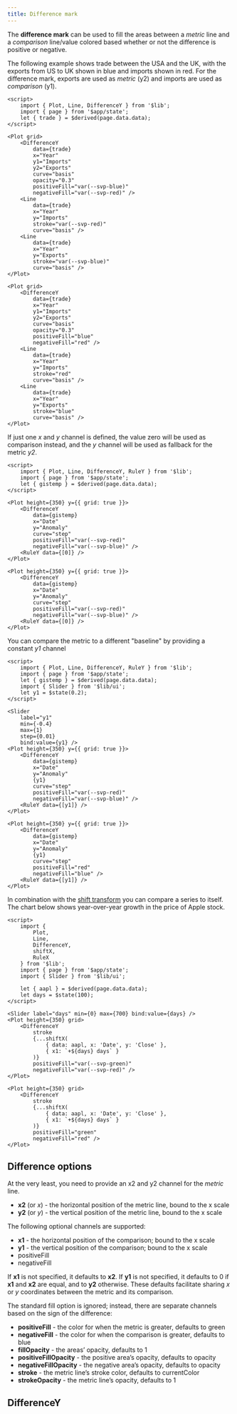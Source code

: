 ```yaml
---
title: Difference mark
---
```


The **difference mark** can be used to fill the areas between a _metric_ line and a _comparison_ line/value colored based whether or not the difference is positive or negative.

The following example shows trade between the USA and the UK, with the exports from US to UK shown in <span style="border-bottom: solid 2px var(--svp-blue);">blue</span> and imports shown in <span style="border-bottom: solid 2px var(--svp-red);">red</span>. For the difference mark, exports are used as _metric_ (y2) and imports are used as _comparison_ (y1).

```svelte live
<script>
    import { Plot, Line, DifferenceY } from '$lib';
    import { page } from '$app/state';
    let { trade } = $derived(page.data.data);
</script>

<Plot grid>
    <DifferenceY
        data={trade}
        x="Year"
        y1="Imports"
        y2="Exports"
        curve="basis"
        opacity="0.3"
        positiveFill="var(--svp-blue)"
        negativeFill="var(--svp-red)" />
    <Line
        data={trade}
        x="Year"
        y="Imports"
        stroke="var(--svp-red)"
        curve="basis" />
    <Line
        data={trade}
        x="Year"
        y="Exports"
        stroke="var(--svp-blue)"
        curve="basis" />
</Plot>
```

```svelte
<Plot grid>
    <DifferenceY
        data={trade}
        x="Year"
        y1="Imports"
        y2="Exports"
        curve="basis"
        opacity="0.3"
        positiveFill="blue"
        negativeFill="red" />
    <Line
        data={trade}
        x="Year"
        y="Imports"
        stroke="red"
        curve="basis" />
    <Line
        data={trade}
        x="Year"
        y="Exports"
        stroke="blue"
        curve="basis" />
</Plot>
```

If just one _x_ and _y_ channel is defined, the value zero will be used as comparison instead, and the _y_ channel will be used as fallback for the metric _y2_.

```svelte live
<script>
    import { Plot, Line, DifferenceY, RuleY } from '$lib';
    import { page } from '$app/state';
    let { gistemp } = $derived(page.data.data);
</script>

<Plot height={350} y={{ grid: true }}>
    <DifferenceY
        data={gistemp}
        x="Date"
        y="Anomaly"
        curve="step"
        positiveFill="var(--svp-red)"
        negativeFill="var(--svp-blue)" />
    <RuleY data={[0]} />
</Plot>
```

```svelte
<Plot height={350} y={{ grid: true }}>
    <DifferenceY
        data={gistemp}
        x="Date"
        y="Anomaly"
        curve="step"
        positiveFill="var(--svp-red)"
        negativeFill="var(--svp-blue)" />
    <RuleY data={[0]} />
</Plot>
```

You can compare the metric to a different "baseline" by providing a constant _y1_ channel

```svelte live
<script>
    import { Plot, Line, DifferenceY, RuleY } from '$lib';
    import { page } from '$app/state';
    let { gistemp } = $derived(page.data.data);
    import { Slider } from '$lib/ui';
    let y1 = $state(0.2);
</script>

<Slider
    label="y1"
    min={-0.4}
    max={1}
    step={0.01}
    bind:value={y1} />
<Plot height={350} y={{ grid: true }}>
    <DifferenceY
        data={gistemp}
        x="Date"
        y="Anomaly"
        {y1}
        curve="step"
        positiveFill="var(--svp-red)"
        negativeFill="var(--svp-blue)" />
    <RuleY data={[y1]} />
</Plot>
```

```svelte
<Plot height={350} y={{ grid: true }}>
    <DifferenceY
        data={gistemp}
        x="Date"
        y="Anomaly"
        {y1}
        curve="step"
        positiveFill="red"
        negativeFill="blue" />
    <RuleY data={[y1]} />
</Plot>
```

In combination with the [shift transform](/transforms/shift) you can compare a series to itself. The chart below shows year-over-year growth in the price of Apple stock.

```svelte live
<script>
    import {
        Plot,
        Line,
        DifferenceY,
        shiftX,
        RuleX
    } from '$lib';
    import { page } from '$app/state';
    import { Slider } from '$lib/ui';

    let { aapl } = $derived(page.data.data);
    let days = $state(100);
</script>

<Slider label="days" min={0} max={700} bind:value={days} />
<Plot height={350} grid>
    <DifferenceY
        stroke
        {...shiftX(
            { data: aapl, x: 'Date', y: 'Close' },
            { x1: `+${days} days` }
        )}
        positiveFill="var(--svp-green)"
        negativeFill="var(--svp-red)" />
</Plot>
```

```svelte
<Plot height={350} grid>
    <DifferenceY
        stroke
        {...shiftX(
            { data: aapl, x: 'Date', y: 'Close' },
            { x1: `+${days} days` }
        )}
        positiveFill="green"
        negativeFill="red" />
</Plot>
```

## Difference options

At the very least, you need to provide an x2 and y2 channel for the _metric_ line.

- **x2** (or _x_) - the horizontal position of the metric line, bound to the x scale
- **y2** (or _y_) - the vertical position of the metric line, bound to the x scale

The following optional channels are supported:

- **x1** - the horizontal position of the comparison; bound to the x scale
- **y1** - the vertical position of the comparison; bound to the x scale
- positiveFill
- negativeFill

If **x1** is not specified, it defaults to **x2**. If **y1** is not specified, it defaults to 0 if **x1** and **x2** are equal, and to **y2** otherwise. These defaults facilitate sharing _x_ or _y_ coordinates between the metric and its comparison.

The standard fill option is ignored; instead, there are separate channels based on the sign of the difference:

- **positiveFill** - the color for when the metric is greater, defaults to green
- **negativeFill** - the color for when the comparison is greater, defaults to blue
- **fillOpacity** - the areas’ opacity, defaults to 1
- **positiveFillOpacity** - the positive area’s opacity, defaults to opacity
- **negativeFillOpacity** - the negative area’s opacity, defaults to opacity
- **stroke** - the metric line’s stroke color, defaults to currentColor
- **strokeOpacity** - the metric line’s opacity, defaults to 1

## DifferenceY
